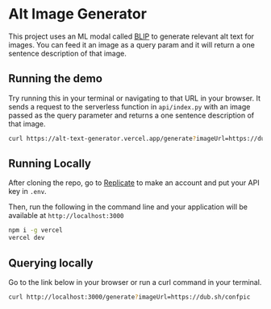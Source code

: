# Alt Image Generator

This project uses an ML modal called [BLIP](https://github.com/salesforce/BLIP) to generate relevant alt text for images. You can feed it an image as a query param and it will return a one sentence description of that image.

## Running the demo

Try running this in your terminal or navigating to that URL in your browser. It sends a request to the serverless function in `api/index.py` with an image passed as the query parameter and returns a one sentence description of that image.

```bash
curl https://alt-text-generator.vercel.app/generate?imageUrl=https://dub.sh/confpic
```

## Running Locally

After cloning the repo, go to [Replicate](https://replicate.com/) to make an account and put your API key in `.env`.

Then, run the following in the command line and your application will be available at `http://localhost:3000`

```bash
npm i -g vercel
vercel dev
```

## Querying locally

Go to the link below in your browser or run a curl command in your terminal.

```bash
curl http://localhost:3000/generate?imageUrl=https://dub.sh/confpic
```
